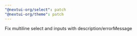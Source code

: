 ```yaml
---
"@nextui-org/select": patch
"@nextui-org/theme": patch
---
```


Fix multiline select and inputs with description/errorMessage

